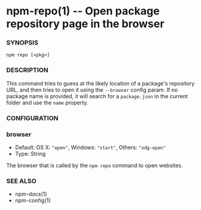 npm-repo(1) -- Open package repository page in the browser
========================================================

###  SYNOPSIS

    npm repo [<pkg>]

###  DESCRIPTION

This command tries to guess at the likely location of a package's
repository URL, and then tries to open it using the `--browser`
config param. If no package name is provided, it will search for
a `package.json` in the current folder and use the `name` property.

###  CONFIGURATION

### browser

* Default: OS X: `"open"`, Windows: `"start"`, Others: `"xdg-open"`
* Type: String

The browser that is called by the `npm repo` command to open websites.

###  SEE ALSO

* npm-docs(1)
* npm-config(1)
